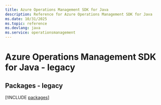 ```yaml
---
title: Azure Operations Management SDK for Java
description: Reference for Azure Operations Management SDK for Java
ms.date: 10/31/2025
ms.topic: reference
ms.devlang: java
ms.service: operationsmanagement
---
```

# Azure Operations Management SDK for Java - legacy
## Packages - legacy
[!INCLUDE [packages](operations-management-index.md)]